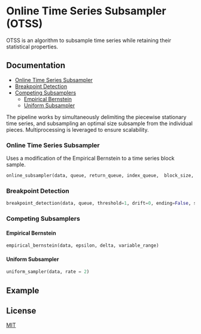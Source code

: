 # Online Time Series Subsampler (OTSS)
OTSS is an algorithm to subsample time series while retaining their statistical properties.
    
## Documentation

- [Online Time Series Subsampler](#Online-Time-Series-Subsampler)
- [Breakpoint Detection](#Breakpoint-Detection)
- [Competing Subsamplers](#Competing-Subsamplers)
  + [Empirical Bernstein](#Empirical-Bernstein)
  + [Uniform Subsampler](#Uniform-Subsampler)

The pipeline works by simultaneously delimiting the piecewise stationary time series, and subsampling an optimal size subsample from the individual pieces. Multiprocessing is leveraged to ensure scalability.

### Online Time Series Subsampler

Uses a modification of the Empirical Bernstein to a time series block sample.

```python
online_subsampler(data, queue, return_queue, index_queue,  block_size, epsilon, delta, variable_range, max_iteration)
```

### Breakpoint Detection

```python
breakpoint_detection(data, queue, threshold=1, drift=0, ending=False, show=True, ax=None)
```

### Competing Subsamplers

#### Empirical Bernstein

```python
empirical_bernstein(data, epsilon, delta, variable_range)
```

#### Uniform Subsampler

```python
uniform_sampler(data, rate = 2)
```

## Example

## License
[MIT](https://choosealicense.com/licenses/mit/)

